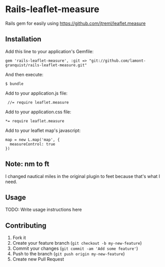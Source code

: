 # Rails-leaflet-measure

Rails gem for easily using https://github.com/jtreml/leaflet.measure

## Installation

Add this line to your application's Gemfile:

    gem 'rails-leaflet-measure', :git => "git://github.com/lamont-granquist/rails-leaflet-measure.git"

And then execute:

    $ bundle

Add to your application.js file:

     //= require leaflet.measure

Add to your application.css file:

    *= require leaflet.measure

Add to your leaflet map's javascript:

    map = new L.map('map', {
      measureControl: true
    })

## Note: nm to ft

I changed nautical miles in the original plugin to feet because that's what I need.

## Usage

TODO: Write usage instructions here

## Contributing

1. Fork it
2. Create your feature branch (`git checkout -b my-new-feature`)
3. Commit your changes (`git commit -am 'Add some feature'`)
4. Push to the branch (`git push origin my-new-feature`)
5. Create new Pull Request
